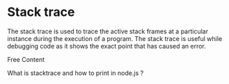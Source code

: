 # Stack trace

The stack trace is used to trace the active stack frames at a particular instance during the execution of a program. The stack trace is useful while debugging code as it shows the exact point that has caused an error.

<ResourceGroupTitle>Free Content</ResourceGroupTitle>

<BadgeLink colorScheme='yellow' badgeText='Read' href='https://www.geeksforgeeks.org/what-is-stacktrace-and-how-to-print-in-node-js/'>What is stacktrace and how to print in node.js ?
</BadgeLink>
